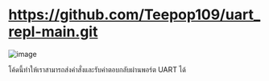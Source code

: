 # https://github.com/Teepop109/uart_repl-main.git

![image](https://github.com/user-attachments/assets/0579fca4-97a8-4b33-b7d8-141c75eeb827)

โค้ดนี้ทำให้เราสามารถส่งคำสั่งและรับค่าตอบกลับผ่านพอร์ต UART ได้

